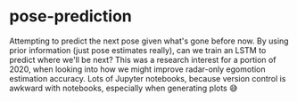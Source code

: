 # pose-prediction
Attempting to predict the next pose given what's gone before now.
By using prior information (just pose estimates really), can we train an LSTM to predict where we'll be next?
This was a research interest for a portion of 2020, when looking into how we might improve radar-only egomotion estimation accuracy.
Lots of Jupyter notebooks, because version control is awkward with notebooks, especially when generating plots 😅
